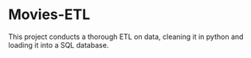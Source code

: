 # Movies-ETL
This project conducts a thorough ETL on data, cleaning it in python and loading it into a SQL database. 
